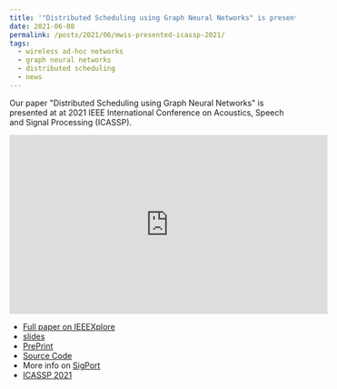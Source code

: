 ```yaml
---
title: '"Distributed Scheduling using Graph Neural Networks" is presented at IEEE ICASSP 2021'
date: 2021-06-08
permalink: /posts/2021/06/mwis-presented-icassp-2021/
tags:
  - wireless ad-hoc networks
  - graph neural networks
  - distributed scheduling
  - news
---
```


Our paper "Distributed Scheduling using Graph Neural Networks" is presented at at 2021 IEEE International Conference on Acoustics, Speech and Signal Processing (ICASSP). 

<iframe width="560" height="315" src="https://www.youtube.com/embed/0ZzkDT5Q3Cs" title="YouTube video player" frameborder="0" allow="accelerometer; autoplay; clipboard-write; encrypted-media; gyroscope; picture-in-picture" allowfullscreen></iframe>

- [Full paper on IEEEXplore](https://doi.org/10.1109/ICASSP39728.2021.9414098)
- [slides](https://sigport.org/sites/default/files/docs/Zhao_ICASSP2021_0.pdf)
- [PrePrint](https://arxiv.org/abs/2011.09430)
- [Source Code](https://github.com/zhongyuanzhao/distgcn/)
- More info on [SigPort](https://sigport.org/documents/distributed-scheduling-using-graph-neural-networks)
- [ICASSP 2021](https://2021.ieeeicassp.org/)

